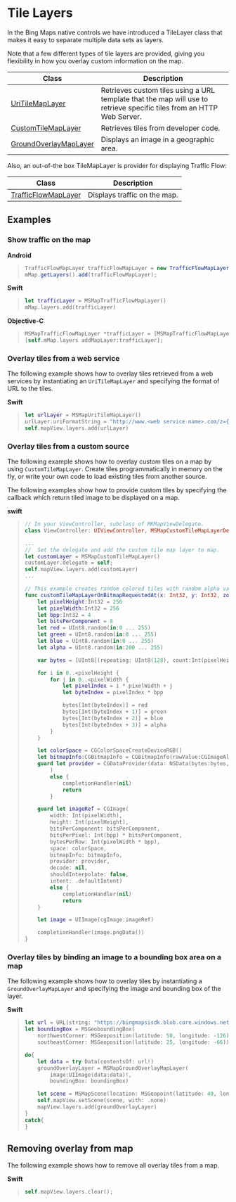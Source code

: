 # Tile Layers

In the Bing Maps native controls we have introduced a TileLayer class that makes it easy to separate multiple data sets as layers.

Note that a few different types of tile layers are provided, giving you flexibility in how you overlay custom information on the map.

Class                                                     |  Description
----------------------------------------------------------| -------------------
[UriTileMapLayer](../map-control-api/UriTileMapLayer-class.md)              | Retrieves custom tiles using a URL template that the map will use to retrieve specific tiles from an HTTP Web Server.
[CustomTileMapLayer](../map-control-api/CustomTileMapLayer-class.md)        | Retrieves tiles from developer code.
[GroundOverlayMapLayer](../map-control-api/GroundOverlayMapLayer-class.md)  | Displays an image in a geographic area.


Also, an out-of-the box TileMapLayer is provider for displaying Traffic Flow:

Class                                                  |  Description
------------------------------------------------------ | -------------------
[TrafficFlowMapLayer](../map-control-api/TrafficFlowMapLayer-class.md)      | Displays traffic on the map.

## Examples

### Show traffic on the map

**Android**

>```java
>TrafficFlowMapLayer trafficFlowMapLayer = new TrafficFlowMapLayer();
>mMap.getLayers().add(trafficFlowMapLayer);
>```

**Swift**

>```swift
> let trafficLayer = MSMapTrafficFlowMapLayer()
> mMap.layers.add(trafficLayer)
>```

**Objective-C**

>```Objectivec
>MSMapTrafficFlowMapLayer *trafficLayer = [MSMapTrafficFlowMapLayer layer];
>[self.mMap.layers addMapLayer:trafficLayer];
>```

### Overlay tiles from a web service

The following example shows how to overlay tiles retrieved from a web services by instantiating an `UriTileMapLayer` and specifying the
format of URL to the tiles.

**Swift**

>```swift
> let urlLayer = MSMapUriTileMapLayer()
> urlLayer.uriFormatString = "http://www.<web service name>.com/z={zoomlevel}&x={x}&y={y}"
> self.mapView.layers.add(urlLayer)
>```

### Overlay tiles from a custom source

The following example shows how to overlay custom tiles on a map by using `CustomTileMapLayer`. Create tiles programmatically in memory on
the fly, or write your own code to load existing tiles from another source.

The following examples show how to provide custom tiles by specifying the callback which return tiled image to be displayed on a map.

**swift**

>```swift
> // In your ViewController, subclass of MKMapViewDelegate.
> class ViewController: UIViewController, MSMapCustomTileMapLayerDelegate {
>
> ...
> //  Set the delegate and add the custom tile map layer to map.
> let customLayer = MSMapCustomTileMapLayer()
> customLayer.delegate = self;
> self.mapView.layers.add(customLayer)
> ...
>
> // This example creates random colored tiles with random alpha value between 200 and 255 (fully opaque).
> func customTileMapLayerOnBitmapRequestedAt(x: Int32, y: Int32, zoom: Int32, completionHandler: ((Data?) -> Void)!) {
>     let pixelHeight:Int32 = 256
>     let pixelWidth:Int32 = 256
>     let bpp:Int32 = 4
>     let bitsPerComponent = 8
>     let red = UInt8.random(in:0 ... 255)
>     let green = UInt8.random(in:0 ... 255)
>     let blue = UInt8.random(in:0 ... 255)
>     let alpha = UInt8.random(in:200 ... 255)
>
>     var bytes = [UInt8](repeating: UInt8(128), count:Int(pixelHeight * pixelWidth * bpp))
>
>     for i in 0..<pixelHeight {
>         for j in 0..<pixelWidth {
>             let pixelIndex = i * pixelWidth + j
>             let byteIndex = pixelIndex * bpp
>
>             bytes[Int(byteIndex)] = red
>             bytes[Int(byteIndex + 1)] = green
>             bytes[Int(byteIndex + 2)] = blue
>             bytes[Int(byteIndex + 3)] = alpha
>         }
>     }
>
>     let colorSpace = CGColorSpaceCreateDeviceRGB()
>     let bitmapInfo:CGBitmapInfo = CGBitmapInfo(rawValue:CGImageAlphaInfo.premultipliedLast.rawValue)
>     guard let provider = CGDataProvider(data: NSData(bytes:bytes, length:bytes.count)
>         )
>         else {
>             completionHandler(nil)
>             return
>         }
>
>     guard let imageRef = CGImage(
>         width: Int(pixelWidth),
>         height: Int(pixelHeight),
>         bitsPerComponent: bitsPerComponent,
>         bitsPerPixel: Int(bpp) * bitsPerComponent,
>         bytesPerRow: Int(pixelWidth * bpp),
>         space: colorSpace,
>         bitmapInfo: bitmapInfo,
>         provider: provider,
>         decode: nil,
>         shouldInterpolate: false,
>         intent: .defaultIntent)
>         else {
>             completionHandler(nil)
>             return
>     }
>
>     let image = UIImage(cgImage:imageRef)
>
>     completionHandler(image.pngData())
> }
>```

### Overlay tiles by binding an image to a bounding box area on a map

The following example shows how to overlay tiles by instantiating a `GroundOverlayMapLayer` and specifying the image and bounding box of
the layer.

**Swift**

>```swift
> let url = URL(string: "https://bingmapsisdk.blob.core.windows.net/isdksamples/us_counties.png")
> let boundingBox = MSGeoboundingBox(
>     northwestCorner: MSGeoposition(latitude: 50, longitude: -126),
>     southeastCorner: MSGeoposition(latitude: 25, longitude: -66))
>
> do{
>     let data = try Data(contentsOf: url!)
>     groundOverlayLayer = MSMapGroundOverlayMapLayer(
>         image:UIImage(data:data)!,
>         boundingBox: boundingBox)
>
>     let scene = MSMapScene(location: MSGeopoint(latitude: 40, longitude: -98), zoomLevel: 4 )
>     self.mapView.setScene(scene, with: .none)
>     mapView.layers.add(groundOverlayLayer)
> }
> catch{
> }
>```

## Removing overlay from map

The following example shows how to remove all overlay tiles from a map.

**Swift**

>```swift
> self.mapView.layers.clear();
>```
